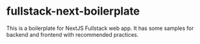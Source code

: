 # fullstack-next-boilerplate
This is a boilerplate for NextJS Fullstack web app. It has some samples for backend and frontend with recommended practices.
